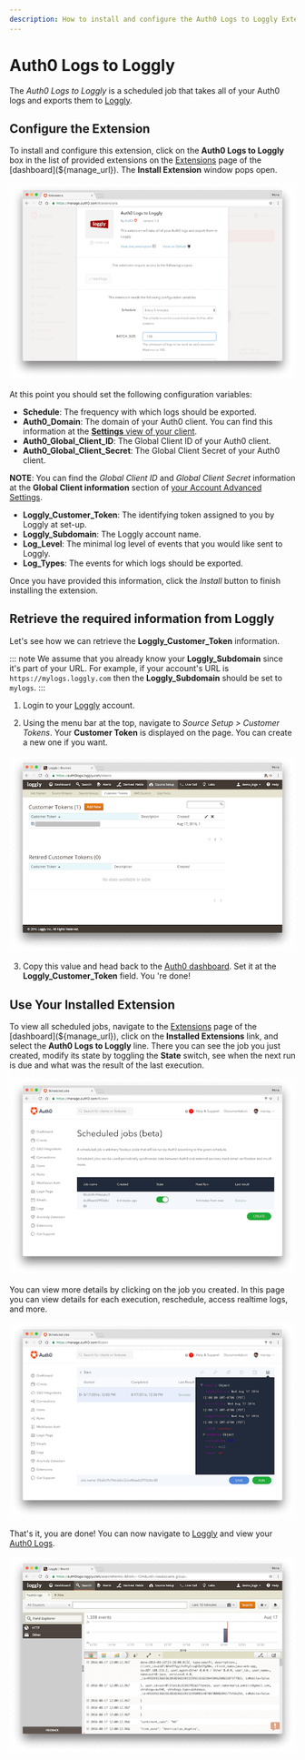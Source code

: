 ```yaml
---
description: How to install and configure the Auth0 Logs to Loggly Extension.
---
```


# Auth0 Logs to Loggly

The *Auth0 Logs to Loggly* is a scheduled job that takes all of your Auth0 logs and exports them to [Loggly](https://www.loggly.com/).

## Configure the Extension

To install and configure this extension, click on the __Auth0 Logs to Loggly__ box in the list of provided extensions on the [Extensions](${manage_url}/#/extensions) page of the [dashboard](${manage_url}). The __Install Extension__ window pops open.

![Install Auth0 Logs to Loggly Extension](/media/articles/extensions/loggly/extension-mgmt-loggly.png)

At this point you should set the following configuration variables:

- __Schedule__: The frequency with which logs should be exported.
- __Auth0_Domain__: The domain of your Auth0 client. You can find this information at the [__Settings__ view of your client](https://${manage_url}/#/applications/${account.clientId}/settings).
- __Auth0_Global_Client_ID__: The Global Client ID of your Auth0 client.
- __Auth0_Global_Client_Secret__: The Global Client Secret of your Auth0 client.

__NOTE__: You can find the _Global Client ID_ and _Global Client Secret_ information at the __Global Client information__ section of [your Account Advanced Settings](${manage_url}/#/account/advanced).

- __Loggly_Customer_Token__: The identifying token assigned to you by Loggly at set-up.
- __Loggly_Subdomain__: The Loggly account name.
- __Log_Level__: The minimal log level of events that you would like sent to Loggly.
- __Log_Types__: The events for which logs should be exported.

Once you have provided this information, click the *Install* button to finish installing the extension.

## Retrieve the required information from Loggly

Let's see how we can retrieve the __Loggly_Customer_Token__ information.

::: note
We assume that you already know your __Loggly_Subdomain__ since it's part of your URL. For example, if your account's URL is `https://mylogs.loggly.com` then the __Loggly_Subdomain__ should be set to `mylogs`.
:::

1. Login to your [Loggly](https://www.loggly.com/) account.

2. Using the menu bar at the top, navigate to _Source Setup > Customer Tokens_. Your __Customer Token__ is displayed on the page. You can create a new one if you want.

![Customer Token](/media/articles/extensions/loggly/copy-source-setup.png)

3. Copy this value and head back to the [Auth0 dashboard](${manage_url}). Set it at the __Loggly_Customer_Token__ field. You 're done!

## Use Your Installed Extension

To view all scheduled jobs, navigate to the [Extensions](${manage_url}/#/extensions) page of the [dashboard](${manage_url}), click on the __Installed Extensions__ link, and select the __Auth0 Logs to Loggly__ line. There you can see the job you just created, modify its state by toggling the __State__ switch, see when the next run is due and what was the result of the last execution.

![View Cron Jobs](/media/articles/extensions/loggly/view-cron-jobs.png)

You can view more details by clicking on the job you created. In this page you can view details for each execution, reschedule, access realtime logs, and more.

![View Cron Details](/media/articles/extensions/loggly/view-cron-details.png)

That's it, you are done! You can now navigate to [Loggly](https://www.loggly.com/) and view your [Auth0 Logs](${manage_url}/#/logs).

![View Auth0 Logs at Loggly](/media/articles/extensions/loggly/auth0-logs-at-loggly.png)
